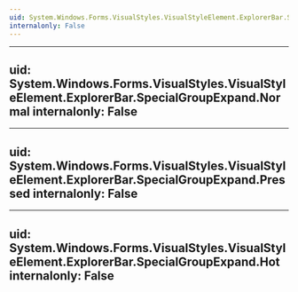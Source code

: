 ```yaml
---
uid: System.Windows.Forms.VisualStyles.VisualStyleElement.ExplorerBar.SpecialGroupExpand
internalonly: False
---
```


---
uid: System.Windows.Forms.VisualStyles.VisualStyleElement.ExplorerBar.SpecialGroupExpand.Normal
internalonly: False
---

---
uid: System.Windows.Forms.VisualStyles.VisualStyleElement.ExplorerBar.SpecialGroupExpand.Pressed
internalonly: False
---

---
uid: System.Windows.Forms.VisualStyles.VisualStyleElement.ExplorerBar.SpecialGroupExpand.Hot
internalonly: False
---
